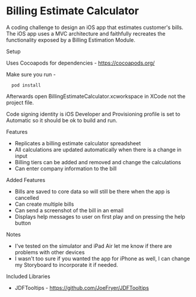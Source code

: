 # Billing Estimate Calculator
A coding challenge to design an iOS app that estimates customer's bills. The iOS app uses a
MVC architecture and faithfully recreates the functionality exposed by a Billing Estimation Module. 

Setup 

Uses Cocoapods for dependencies - https://cocoapods.org/

Make sure you run - 
```
  pod install
```
Afterwards open BillingEstimateCalculator.xcworkspace in XCode not the project file.

Code signing identity is iOS Developer and Provisioning profile is set to Automatic so it should be ok to build and run.

Features
- Replicates a billing estimate calculator spreadsheet
- All calculations are updated automatically when there is a change in input
- Billing tiers can be added and removed and change the calculations
- Can enter company information to the bill

Added Features
- Bills are saved to core data so will still be there when the app is cancelled
- Can create multiple bills
- Can send a screenshot of the bill in an email
- Displays help messages to user on first play and on pressing the help button

Notes
- I've tested on the simulator and iPad Air let me know if there are problems with other devices
- I wasn't too sure if you wanted the app for iPhone as well, I can change my Storyboard to incorporate it if needed.

Included Libraries
- JDFTooltips - https://github.com/JoeFryer/JDFTooltips
